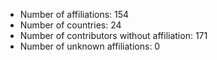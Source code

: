 - Number of affiliations: 154
- Number of countries: 24
- Number of contributors without affiliation: 171
- Number of unknown affiliations: 0
